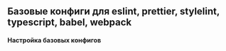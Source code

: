 ## Базовые конфиги для eslint, prettier, stylelint, typescript, babel, webpack

#### Настройка базовых конфигов
